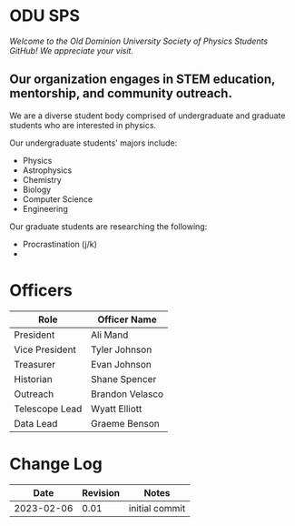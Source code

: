 # ODU SPS 

*Welcome to the Old Dominion University Society of Physics Students GitHub! We appreciate your visit.*

## Our organization engages in STEM education, mentorship, and community outreach.

We are a diverse student body comprised of undergraduate and graduate students who are interested in physics.

Our undergraduate students' majors include:
- Physics
- Astrophysics
- Chemistry
- Biology
- Computer Science
- Engineering

Our graduate students are researching the following:
- Procrastination (j/k)
- 
# Officers
| Role | Officer Name |
|---|---|
| President | Ali Mand |
| Vice President | Tyler Johnson |
| Treasurer | Evan Johnson |
| Historian | Shane Spencer |
| Outreach | Brandon Velasco |
| Telescope Lead | Wyatt Elliott |
| Data Lead | Graeme Benson |

# Change Log 
| Date | Revision | Notes |
|---|---|---|
| 2023-02-06 | 0.01 | initial commit |
